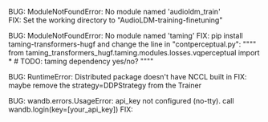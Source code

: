 
BUG: ModuleNotFoundError: No module named 'audioldm_train'     
FIX: Set the working directory to "AudioLDM-training-finetuning"

BUG: ModuleNotFoundError: No module named 'taming'
FIX: pip install taming-transformers-hugf
and change the line in "contperceptual.py":
""""
from taming_transformers_hugf.taming.modules.losses.vqperceptual import *  # TODO: taming dependency yes/no?
""""

BUG: RuntimeError: Distributed package doesn't have NCCL built in
FIX: maybe remove the strategy=DDPStrategy from the Trainer

BUG: wandb.errors.UsageError: api_key not configured (no-tty). call wandb.login(key=[your_api_key])
FIX: 